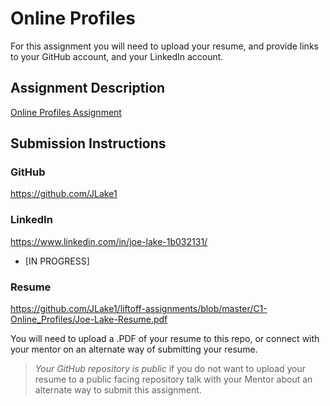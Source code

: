# Online Profiles
For this assignment you will need to upload your resume, and provide links to your GitHub account, and your LinkedIn account.

## Assignment Description
[Online Profiles Assignment](https://education.launchcode.org/liftoff/assignments/online-profiles/)

## Submission Instructions
 
### GitHub
https://github.com/JLake1
 
### LinkedIn
https://www.linkedin.com/in/joe-lake-1b032131/
- [IN PROGRESS]

### Resume
https://github.com/JLake1/liftoff-assignments/blob/master/C1-Online_Profiles/Joe-Lake-Resume.pdf


You will need to upload a .PDF of your resume to this repo, or connect with your mentor on an alternate way of submitting your resume.

> *Your GitHub repository is public* if you do not want to upload your resume to a public facing repository talk with your Mentor about an alternate way to submit this assignment.
